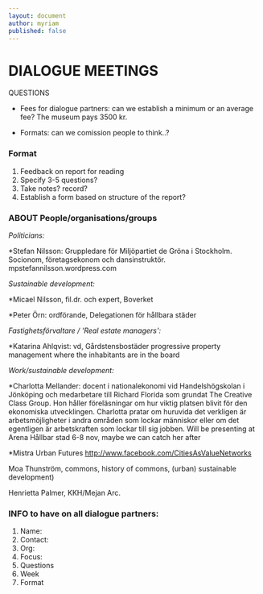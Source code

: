 ```yaml
---
layout: document
author: myriam
published: false
---
```


# DIALOGUE MEETINGS


QUESTIONS 

* Fees for dialogue partners: can we establish a minimum or an average fee? The museum pays 3500 kr.

* Formats: can we comission people to think..?

### Format
1. Feedback on report for reading
2. Specify 3-5 questions?
3. Take notes? record?
4. Establish a form based on structure of the report?


### ABOUT People/organisations/groups 

*Politicians:*

*Stefan Nilsson: 
Gruppledare för Miljöpartiet de Gröna i Stockholm. Socionom, företagsekonom och dansinstruktör.
mpstefannilsson.wordpress.com


*Sustainable development:*

*Micael Nilsson, fil.dr.	och	expert,	Boverket 

*Peter Örn: ordförande, Delegationen för hållbara städer 


*Fastighetsförvaltare / 'Real estate managers':*

*Katarina Ahlqvist: vd, Gårdstensbostäder
progressive property management where the inhabitants are in the board



*Work/sustainable development:*

*Charlotta Mellander: docent i nationalekonomi vid Handelshögskolan i Jönköping och medarbetare till Richard Florida som grundat The Creative Class Group. Hon håller föreläsningar om hur viktig platsen blivit för den ekonomiska utvecklingen. Charlotta pratar om huruvida det verkligen är arbetsmöjligheter i andra områden som lockar människor eller om det egentligen är arbetskraften som lockar till sig jobben. 
Will be presenting at Arena Hållbar stad 6-8 nov, maybe we can catch her after 

*Mistra Urban Futures
http://www.facebook.com/CitiesAsValueNetworks



Moa Thunström, commons, history of commons, (urban) sustainable development)


Henrietta Palmer, KKH/Mejan Arc.


### INFO to have on all dialogue partners:

1. Name:
2. Contact:
3. Org:
4. Focus: 
5. Questions
6. Week
7. Format